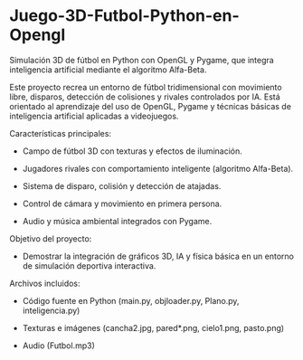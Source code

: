 # Juego-3D-Futbol-Python-en-Opengl
Simulación 3D de fútbol en Python con OpenGL y Pygame, que integra inteligencia artificial mediante el algoritmo Alfa-Beta.

Este proyecto recrea un entorno de fútbol tridimensional con movimiento libre, disparos, detección de colisiones y rivales controlados por IA. Está orientado al aprendizaje del uso de OpenGL, Pygame y técnicas básicas de inteligencia artificial aplicadas a videojuegos.

Características principales:

- Campo de fútbol 3D con texturas y efectos de iluminación.

- Jugadores rivales con comportamiento inteligente (algoritmo Alfa-Beta).

- Sistema de disparo, colisión y detección de atajadas.

- Control de cámara y movimiento en primera persona.

- Audio y música ambiental integrados con Pygame.

Objetivo del proyecto:
- Demostrar la integración de gráficos 3D, IA y física básica en un entorno de simulación deportiva interactiva.

Archivos incluidos:

- Código fuente en Python (main.py, objloader.py, Plano.py, inteligencia.py)

- Texturas e imágenes (cancha2.jpg, pared*.png, cielo1.png, pasto.png)

- Audio (Futbol.mp3)
